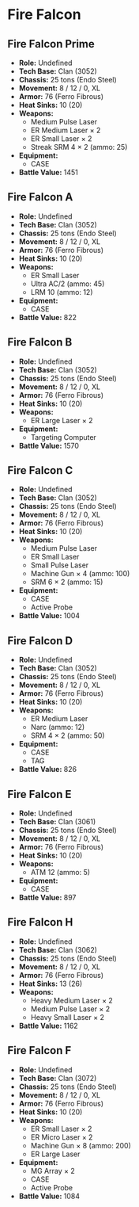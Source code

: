 # Fire Falcon
## Fire Falcon Prime
- **Role:** Undefined
- **Tech Base:** Clan (3052)
- **Chassis:** 25 tons (Endo Steel)
- **Movement:** 8 / 12 / 0, XL
- **Armor:** 76 (Ferro Fibrous)
- **Heat Sinks:** 10 (20)
- **Weapons:**
  - Medium Pulse Laser
  - ER Medium Laser × 2
  - ER Small Laser × 2
  - Streak SRM 4 × 2 (ammo: 25)
- **Equipment:**
  - CASE
- **Battle Value:** 1451

## Fire Falcon A
- **Role:** Undefined
- **Tech Base:** Clan (3052)
- **Chassis:** 25 tons (Endo Steel)
- **Movement:** 8 / 12 / 0, XL
- **Armor:** 76 (Ferro Fibrous)
- **Heat Sinks:** 10 (20)
- **Weapons:**
  - ER Small Laser
  - Ultra AC/2 (ammo: 45)
  - LRM 10 (ammo: 12)
- **Equipment:**
  - CASE
- **Battle Value:** 822

## Fire Falcon B
- **Role:** Undefined
- **Tech Base:** Clan (3052)
- **Chassis:** 25 tons (Endo Steel)
- **Movement:** 8 / 12 / 0, XL
- **Armor:** 76 (Ferro Fibrous)
- **Heat Sinks:** 10 (20)
- **Weapons:**
  - ER Large Laser × 2
- **Equipment:**
  - Targeting Computer
- **Battle Value:** 1570

## Fire Falcon C
- **Role:** Undefined
- **Tech Base:** Clan (3052)
- **Chassis:** 25 tons (Endo Steel)
- **Movement:** 8 / 12 / 0, XL
- **Armor:** 76 (Ferro Fibrous)
- **Heat Sinks:** 10 (20)
- **Weapons:**
  - Medium Pulse Laser
  - ER Small Laser
  - Small Pulse Laser
  - Machine Gun × 4 (ammo: 100)
  - SRM 6 × 2 (ammo: 15)
- **Equipment:**
  - CASE
  - Active Probe
- **Battle Value:** 1004

## Fire Falcon D
- **Role:** Undefined
- **Tech Base:** Clan (3052)
- **Chassis:** 25 tons (Endo Steel)
- **Movement:** 8 / 12 / 0, XL
- **Armor:** 76 (Ferro Fibrous)
- **Heat Sinks:** 10 (20)
- **Weapons:**
  - ER Medium Laser
  - Narc (ammo: 12)
  - SRM 4 × 2 (ammo: 50)
- **Equipment:**
  - CASE
  - TAG
- **Battle Value:** 826

## Fire Falcon E
- **Role:** Undefined
- **Tech Base:** Clan (3061)
- **Chassis:** 25 tons (Endo Steel)
- **Movement:** 8 / 12 / 0, XL
- **Armor:** 76 (Ferro Fibrous)
- **Heat Sinks:** 10 (20)
- **Weapons:**
  - ATM 12 (ammo: 5)
- **Equipment:**
  - CASE
- **Battle Value:** 897

## Fire Falcon H
- **Role:** Undefined
- **Tech Base:** Clan (3062)
- **Chassis:** 25 tons (Endo Steel)
- **Movement:** 8 / 12 / 0, XL
- **Armor:** 76 (Ferro Fibrous)
- **Heat Sinks:** 13 (26)
- **Weapons:**
  - Heavy Medium Laser × 2
  - Medium Pulse Laser × 2
  - Heavy Small Laser × 2
- **Battle Value:** 1162

## Fire Falcon F
- **Role:** Undefined
- **Tech Base:** Clan (3072)
- **Chassis:** 25 tons (Endo Steel)
- **Movement:** 8 / 12 / 0, XL
- **Armor:** 76 (Ferro Fibrous)
- **Heat Sinks:** 10 (20)
- **Weapons:**
  - ER Small Laser × 2
  - ER Micro Laser × 2
  - Machine Gun × 8 (ammo: 200)
  - ER Large Laser
- **Equipment:**
  - MG Array × 2
  - CASE
  - Active Probe
- **Battle Value:** 1084

